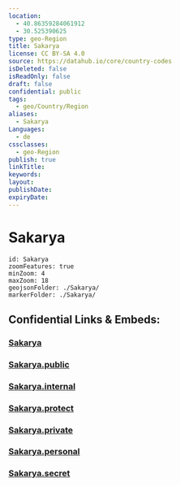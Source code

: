 ```yaml
---
location:
  - 40.86359284061912
  - 30.525390625
type: geo-Region
title: Sakarya
license: CC BY-SA 4.0
source: https://datahub.io/core/country-codes
isDeleted: false
isReadOnly: false
draft: false
confidential: public
tags:
  - geo/Country/Region
aliases:
  - Sakarya
Languages:
  - de
cssclasses:
  - geo-Region
publish: true
linkTitle:
keywords:
layout:
publishDate:
expiryDate:
---
```


# Sakarya

```leaflet
id: Sakarya
zoomFeatures: true 
minZoom: 4 
maxZoom: 18
geojsonFolder: ./Sakarya/
markerFolder: ./Sakarya/
```


## Confidential Links & Embeds: 

### [Sakarya](/_Standards/Earth/Continent/Europe/Europe~East/Turkey/Provinces~Turkey/Sakarya.md) 

### [Sakarya.public](/_public/Earth/Continent/Europe/Europe~East/Turkey/Provinces~Turkey/Sakarya.public.md) 

### [Sakarya.internal](/_internal/Earth/Continent/Europe/Europe~East/Turkey/Provinces~Turkey/Sakarya.internal.md) 

### [Sakarya.protect](/_protect/Earth/Continent/Europe/Europe~East/Turkey/Provinces~Turkey/Sakarya.protect.md) 

### [Sakarya.private](/_private/Earth/Continent/Europe/Europe~East/Turkey/Provinces~Turkey/Sakarya.private.md) 

### [Sakarya.personal](/_personal/Earth/Continent/Europe/Europe~East/Turkey/Provinces~Turkey/Sakarya.personal.md) 

### [Sakarya.secret](/_secret/Earth/Continent/Europe/Europe~East/Turkey/Provinces~Turkey/Sakarya.secret.md)

